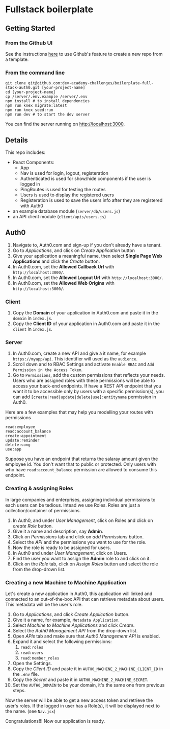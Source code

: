 # Fullstack boilerplate

## Getting Started

### From the Github UI
See the instructions [here](https://docs.github.com/en/free-pro-team@latest/github/creating-cloning-and-archiving-repositories/creating-a-repository-from-a-template) to use Github's feature to create a new repo from a template.

### From the command line

```
git clone git@github.com:dev-academy-challenges/boilerplate-full-stack-auth0.git [your-project-name]
cd [your-project-name]
cp /server/.env.example /server/.env
npm install # to install dependencies
npm run knex migrate:latest
npm run knex seed:run
npm run dev # to start the dev server
```

You can find the server running on [http://localhost:3000](http://localhost:3000).

## Details

This repo includes:

* React Components:
  * App
  * Nav is used for login, logout, registeration
  * Authenticated is used for show/hide components if the user is logged in
  * PingRoutes is used for testing the routes
  * Users is used to display the registered users
  * Registeration is used to save the users info after they are registered with Auth0
* an example database module (`server/db/users.js`)
* an API client module (`client/apis/users.js`)


## Auth0
1. Navigate to, Auth0.com and sign-up if you don't already have a tenant.
1. Go to *Applications*, and click on *Create Application* button 
1. Give your application a meaningful name, then select **Single Page Web Applications** and click the *Create* button.
1. In Auth0.com, set the **Allowed Callback Url** with `http://localhost:3000/`.
1. In Auth0.com, set the **Allowed Logout Url** with `http://localhost:3000/`.
1. In Auth0.com, set the **Allowed Web Origins** with `http://localhost:3000/`.

### Client
1. Copy the **Domain** of your application in Auth0.com and paste it in the `domain` in `index.js`.
1. Copy the **Client ID** of your application in Auth0.com and paste it in the `client` in `index.js`.

### Server
1. In Auth0.com, create a new API and give a it name, for example `https://myapp/api`. This identifier will used as the `audience`.
1. Scroll down and to RBAC Settings and activate `Enable RBAC` and `Add Permission in the Access Token`.
1. Go to `Permissions`, add the custom permissions that reflects your needs. Users who are assigned roles with these permissions will be able to access your back-end endpoints.
If have a REST API endpoint that you want it to be accessible only by users with a specific permission(s), you can add `[create|read|update|delete|use]:entityname` permission in Auth0. 

Here are a few examples that may help you modelling your routes with permissions
```
read:employee
read:account_balance
create:appointment
update:reminder
delete:song
use:app
```

Suppose you have an endpoint that returns the salaray amount given the employee id. You don't want that to public or protected. Only users with who have `read:account_balance` permission are allowed to consume this endpoint.

### Creating & assigning Roles
In large companies and enterprises, assigning individual permissions to each users can be tedious. Intead we use Roles. Roles are just a collection/container of permissions.

1. In Auth0, and under *User Management*, click on Roles and click on *create Role* button.
1. Give it a name and description, say **Admin**.
1. Click on *Permissions* tab and click on *add Permissions* button.
1. Select the *API* and the permissions you want to use for the role.
1. Now the role is ready to be assigned for users.
1. In Auth0 and under *User Management*, click on Users.
1. Find the user you want to assign the **Admin** role to and click on it.
1. Click on the *Role* tab, click on *Assign Roles* button and select the role from the drop-drown list.

### Creating a new Machine to Machine Application
Let's create a new application in Auth0, this application will linked and connected to an out-of-the-box API that can retrieve metadata about users. This metadata will be the user's role.


1. Go to *Applications*, and click *Create Application* button.
1. Give it a name, for example, `Metadata Application`.
1. Select *Machine to Machine Applications* and click *Create*.
1. Select the *Auth0 Management API* from the drop-down list.
1. Open *APIs* tab and make sure that *Auth0 Management API* is enabled.
1. Expand it and select the following permissions:
    1. `read:roles`
    1. `read:users`
    1. `read:member_roles`
1. Open the Settings.
1. Copy the *Client ID* and paste it in `AUTH0_MACHINE_2_MACHINE_CLIENT_ID` in the `.env` file.
1. Copy the *Secret* and paste it in `AUTH0_MACHINE_2_MACHINE_SECRET`.
1. Set the `AUTH0_DOMAIN` to be your domain, it's the same one from previous steps.

Now the server will be able to get a new access token and retrieve the user's roles. If the logged in user has a Role(s), it will be displayed next to the name. (see `Nav.jsx`)

Congratulations!!! Now our application is ready.